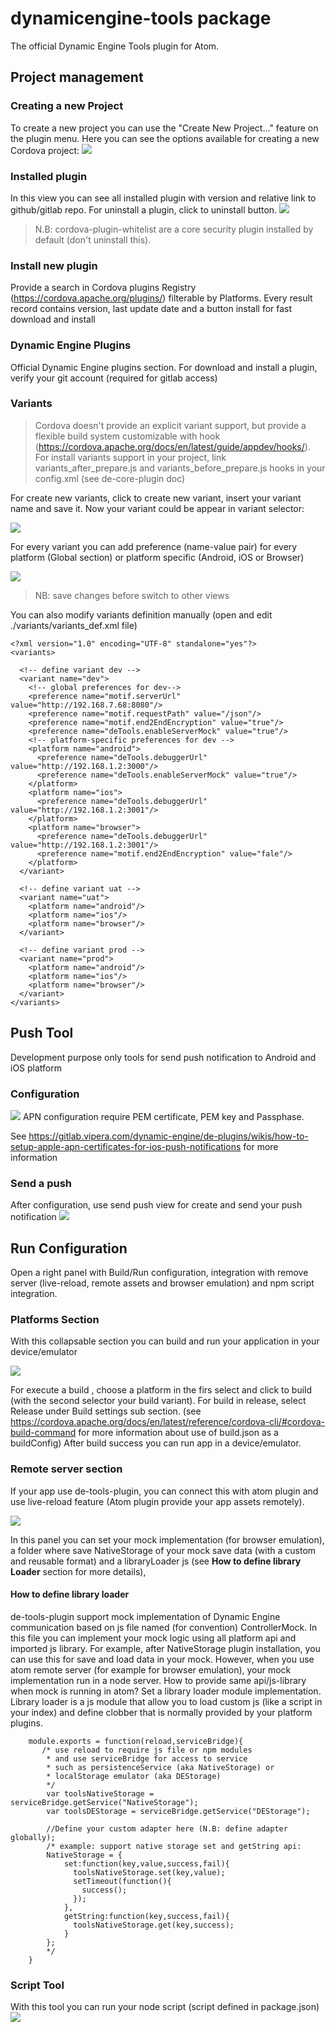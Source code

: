 # dynamicengine-tools package

The official Dynamic Engine Tools plugin for Atom.

## Project management

### Creating a new Project
 To create a new project you can use the "Create New Project..." feature on the plugin menu.
 Here you can see the options available for creating a new Cordova project:
 <img src="./images/NewProjectCreation.png">



### Installed plugin
 In this view you can see all installed plugin with version and relative link to github/gitlab repo. For uninstall a plugin, click to uninstall button.
 <img src="./images/InstalledPlugin.png">

 > N.B: cordova-plugin-whitelist are a core security plugin installed by default (don't uninstall this).

### Install new plugin
 Provide a search in Cordova plugins Registry (https://cordova.apache.org/plugins/)
 filterable by Platforms. Every result record contains version, last update date and a button install for fast download and install


### Dynamic Engine Plugins
 Official Dynamic Engine plugins section. For download and install a plugin, verify your git account (required for gitlab access)
### Variants
 > Cordova doesn't provide an explicit variant support, but provide a flexible build system customizable with hook (https://cordova.apache.org/docs/en/latest/guide/appdev/hooks/).
 For install variants support in your project, link variants_after_prepare.js and variants_before_prepare.js hooks in your config.xml (see de-core-plugin doc)

For create new variants, click to create new variant, insert your variant name and save it.
Now your variant could be appear in variant selector:

 <img src="./images/VariantSelector.png">

For every variant you can add preference (name-value pair) for every platform (Global section) or platform specific (Android, iOS or Browser)

<img src="./images/VariantScreen.png">

> NB: save changes before switch to other views

You can also modify variants definition manually (open and edit ./variants/variants_def.xml file)
```
<?xml version="1.0" encoding="UTF-8" standalone="yes"?>
<variants>

  <!-- define variant dev -->
  <variant name="dev">
    <!-- global preferences for dev-->
    <preference name="motif.serverUrl" value="http://192.168.7.68:8080"/>
    <preference name="motif.requestPath" value="/json"/>
    <preference name="motif.end2EndEncryption" value="true"/>
    <preference name="deTools.enableServerMock" value="true"/>
    <!-- platform-specific preferences for dev -->
    <platform name="android">
      <preference name="deTools.debuggerUrl" value="http://192.168.1.2:3000"/>
      <preference name="deTools.enableServerMock" value="true"/>
    </platform>
    <platform name="ios">
      <preference name="deTools.debuggerUrl" value="http://192.168.1.2:3001"/>
    </platform>
    <platform name="browser">
      <preference name="deTools.debuggerUrl" value="http://192.168.1.2:3001"/>
      <preference name="motif.end2EndEncryption" value="fale"/>
    </platform>
  </variant>

  <!-- define variant uat -->
  <variant name="uat">
    <platform name="android"/>
    <platform name="ios"/>
    <platform name="browser"/>
  </variant>

  <!-- define variant prod -->
  <variant name="prod">
    <platform name="android"/>
    <platform name="ios"/>
    <platform name="browser"/>
  </variant>
</variants>
```

## Push Tool
Development purpose only tools for send push notification to Android and iOS platform
### Configuration
<img src="./images/PushSettings.png">
APN configuration require PEM certificate, PEM key and Passphase.

See https://gitlab.vipera.com/dynamic-engine/de-plugins/wikis/how-to-setup-apple-apn-certificates-for-ios-push-notifications for more information

### Send a push
After configuration, use send push view for create and send your push notification
<img src="./images/SendPush.png">


## Run Configuration
Open a right panel with Build/Run configuration, integration with remove server (live-reload, remote assets and browser emulation) and npm script integration.

### Platforms Section
With this collapsable section you can build and run your application in your device/emulator

<img src="./images/Platforms.png">


For execute a build , choose a platform in the firs select and click to build (with the second selector your build variant). For build in release, select Release under Build settings sub section. (see https://cordova.apache.org/docs/en/latest/reference/cordova-cli/#cordova-build-command for more information about use of build.json as a buildConfig)
After build success you can run app in a device/emulator.


### Remote server section
If your app use de-tools-plugin, you can connect this with atom plugin and use live-reload feature (Atom plugin provide your app assets remotely).

<img src="./images/RemoteServer.png">

In this panel you can set your mock implementation (for browser emulation), a folder where save NativeStorage of your mock save data (with a custom and reusable format) and a libraryLoader js (see **How to define library Loader** section for more details),

#### How to define library loader
 de-tools-plugin support mock implementation of Dynamic Engine communication based on js file named (for convention) ControllerMock. In this file you can implement your mock logic using all platform api and imported js library. For example, after NativeStorage plugin installation, you can use this for save and load data in your mock. However, when you use atom remote server (for example for browser emulation), your mock implementation run in a node server. How to provide same api/js-library when mock is running in atom? Set a library loader module implementation.
 Library loader is a js module that allow you to load custom js (like a script in your index) and define clobber that is normally provided by your platform plugins.

```
    module.exports = function(reload,serviceBridge){
       /* use reload to require js file or npm modules
        * and use serviceBridge for access to service
        * such as persistenceService (aka NativeStorage) or
        * localStorage emulator (aka DEStorage)
        */
        var toolsNativeStorage = serviceBridge.getService("NativeStorage");
        var toolsDEStorage = serviceBridge.getService("DEStorage");

        //Define your custom adapter here (N.B: define adapter globally);
        /* example: support native storage set and getString api:
        NativeStorage = {
            set:function(key,value,success,fail){
              toolsNativeStorage.set(key,value);
              setTimeout(function(){
                success();
              });
            },
            getString:function(key,success,fail){
              toolsNativeStorage.get(key,success);
            }
        };
        */
    }
```







### Script Tool
With this tool you can run your node script (script defined in package.json)
<img src="./images/ScriptTool.png">
